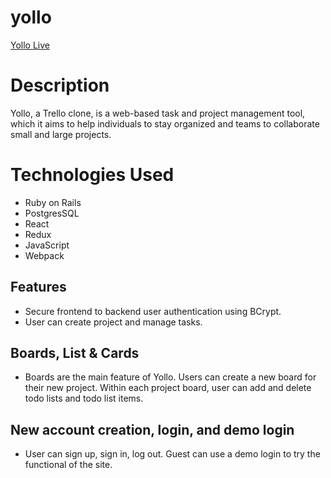 

# yollo

[Yollo Live](https://yollo-live-mas.herokuapp.com/)

# Description 
Yollo, a Trello clone, is a web-based task and project management tool, which it aims to help individuals to stay organized and teams to collaborate small and large projects.  

# Technologies Used
* Ruby on Rails 
* PostgresSQL
* React 
* Redux
* JavaScript
* Webpack


## Features
 * Secure frontend to backend user authentication using BCrypt.
 * User can create project and manage tasks.

## Boards, List & Cards
 * Boards are the main feature of Yollo. Users can create a new board for their new project. Within each project board, user can add and delete todo lists and todo list items.  

## New account creation, login, and demo login
 * User can sign up, sign in, log out. Guest can use a demo login to try the functional of the site. 



